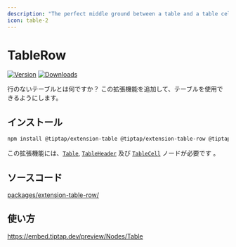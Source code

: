 ```yaml
---
description: "The perfect middle ground between a table and a table cell."
icon: table-2
---
```


# TableRow
[![Version](https://img.shields.io/npm/v/@tiptap/extension-table-row.svg?label=version)](https://www.npmjs.com/package/@tiptap/extension-table-row)
[![Downloads](https://img.shields.io/npm/dm/@tiptap/extension-table-row.svg)](https://npmcharts.com/compare/@tiptap/extension-table-row?minimal=true)

<!-- What’s a table without rows? Add this extension to make your tables usable. -->

行のないテーブルとは何ですか？ この拡張機能を追加して、テーブルを使用できるようにします。

## インストール
```bash
npm install @tiptap/extension-table @tiptap/extension-table-row @tiptap/extension-table-header @tiptap/extension-table-cell
```

<!-- This extension requires the [`Table`](/api/nodes/table), [`TableHeader`](/api/nodes/table-header) and [`TableCell`](/api/nodes/table-cell) nodes. -->

この拡張機能には、[`Table`](/api/nodes/table), [`TableHeader`](/api/nodes/table-header) 及び [`TableCell`](/api/nodes/table-cell) ノードが必要です 。

## ソースコード
[packages/extension-table-row/](https://github.com/ueberdosis/tiptap/blob/main/packages/extension-table-row/)

## 使い方
https://embed.tiptap.dev/preview/Nodes/Table
